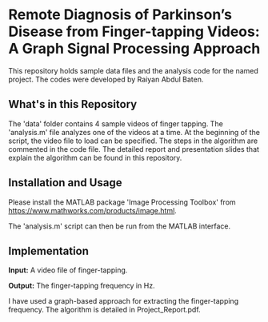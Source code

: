 # Remote Diagnosis of Parkinson’s Disease from Finger-tapping Videos: A Graph Signal Processing Approach

This repository holds sample data files and the analysis code for the named project. The codes were developed by Raiyan Abdul Baten.

## What's in this Repository
The 'data' folder contains 4 sample videos of finger tapping. The 'analysis.m' file analyzes one of the videos at a time. At the beginning of the script, the video file to load can be specified. The steps in the algorithm are commented in the code file. The detailed report and presentation slides that explain the algorithm can be found in this repository. 

## Installation and Usage

Please install the MATLAB package 'Image Processing Toolbox' from https://www.mathworks.com/products/image.html.

The 'analysis.m' script can then be run from the MATLAB interface. 

## Implementation
**Input:** A video file of finger-tapping.

**Output:** The finger-tapping frequency in Hz.

I have used a graph-based approach for extracting the finger-tapping frequency. The algorithm is detailed in Project_Report.pdf.
